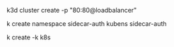 k3d cluster create -p "80:80@loadbalancer"

k create namespace sidecar-auth
kubens sidecar-auth

k create -k k8s